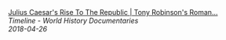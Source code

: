<!--2024-07-21 00:18:54-->
<div class="yb">
  <a class="nodecor" href="/index.html?istoriya/julius_caesars_rise_to_the_republic_tony_robinsons_romans_timeline">
    <img class="preview" data-videoid="3duE5TzSWco" src="https://i.ytimg.com/vi/3duE5TzSWco/hqdefault.jpg" align="middle" alt="">
  </a>
  <div class="inlbl text">
    <a class="nodecor" href="/index.html?istoriya/julius_caesars_rise_to_the_republic_tony_robinsons_romans_timeline">Julius Caesar's Rise To The Republic | Tony Robinson's Roman...</a><br>
    <i class="smaller2">Timeline - World History Documentaries</i><br>
    <i class="smaller3">2018-04-26</i>
  </div>
</div>
